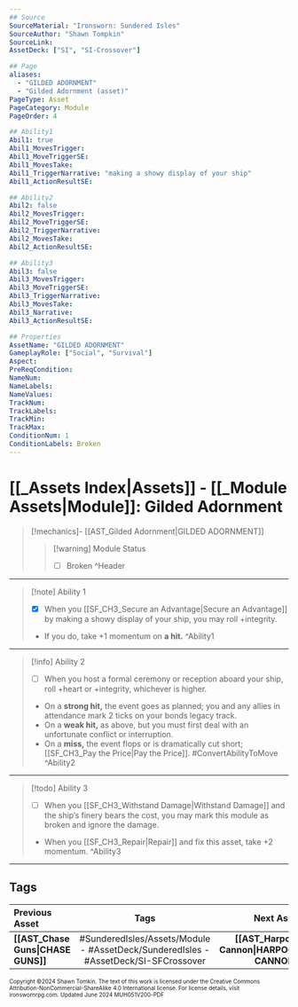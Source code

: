 ```yaml
---
## Source
SourceMaterial: "Ironsworn: Sundered Isles"
SourceAuthor: "Shawn Tompkin"
SourceLink: 
AssetDeck: ["SI", "SI-Crossover"]

## Page
aliases:
  - "GILDED ADORNMENT"
  - "Gilded Adornment (asset)"
PageType: Asset
PageCategory: Module
PageOrder: 4

## Ability1
Abil1: true
Abil1_MovesTrigger: 
Abil1_MoveTriggerSE: 
Abil1_MovesTake: 
Abil1_TriggerNarrative: "making a showy display of your ship"
Abil1_ActionResultSE: 

## Ability2
Abil2: false
Abil2_MovesTrigger: 
Abil2_MoveTriggerSE: 
Abil2_TriggerNarrative: 
Abil2_MovesTake: 
Abil2_ActionResultSE: 

## Ability3
Abil3: false
Abil3_MovesTrigger: 
Abil3_MoveTriggerSE: 
Abil3_TriggerNarrative: 
Abil3_MovesTake: 
Abil3_Narrative: 
Abil3_ActionResultSE: 

## Properties
AssetName: "GILDED ADORNMENT"
GameplayRole: ["Social", "Survival"]
Aspect: 
PreReqCondition: 
NameNum: 
NameLabels: 
NameValues: 
TrackNum: 
TrackLabels: 
TrackMin: 
TrackMax: 
ConditionNum: 1
ConditionLabels: Broken 
---
```


# [[_Assets Index|Assets]] - [[_Module Assets|Module]]: Gilded Adornment

> [!mechanics]- [[AST_Gilded Adornment|GILDED ADORNMENT]]
> > [!warning] Module Status
> > - [ ] Broken ^Header
 ___

> [!note] Ability 1
> - [x] When you [[SF_CH3_Secure an Advantage|Secure an Advantage]] by making a showy display of your ship, you may roll +integrity.
> - If you do, take +1 momentum on **a hit.** ^Ability1
___
> [!info] Ability 2
> - [ ] When you host a formal ceremony or reception aboard your ship, roll +heart or +integrity, whichever is higher.
> - On a **strong hit,** the event goes as planned; you and any allies in attendance mark 2 ticks on your bonds legacy track.
> - On a **weak hit,** as above, but you must first deal with an unfortunate conflict or interruption.
> - On a **miss,** the event flops or is dramatically cut short; [[SF_CH3_Pay the Price|Pay the Price]]. #ConvertAbilityToMove ^Ability2
___
> [!todo] Ability 3
> - [ ] When you [[SF_CH3_Withstand Damage|Withstand Damage]] and the ship’s finery bears the cost, you may mark this module as broken and ignore the damage.
> - When you [[SF_CH3_Repair|Repair]] and fix this asset, take +2 momentum. ^Ability3
___
## Tags

| Previous Asset | Tags | Next Asset |
| :--- | :---: | ---: |
| **[[AST_Chase Guns\|CHASE GUNS]]** | #SunderedIsles/Assets/Module - #AssetDeck/SunderedIsles - #AssetDeck/SI-SFCrossover | **[[AST_Harpoon Cannon\|HARPOON CANNON]]** |

<font size=-2>Copyright ©2024 Shawn Tomkin. The text of this work is licensed under the Creative Commons Attribution-NonCommercial-ShareAlike 4.0 International license. For license details, visit ironswornrpg.com. Updated June 2024 MUH051V200-PDF</font>